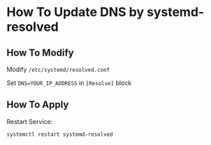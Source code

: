 # How To Update DNS by systemd-resolved

## How To Modify

Modify `/etc/systemd/resolved.conf`

Set `DNS=YOUR_IP_ADDRESS` in `[Resolve]` block

## How To Apply

Restart Service:

`systemctl restart systemd-resolved`
